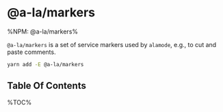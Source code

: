 # @a-la/markers

%NPM: @a-la/markers%

`@a-la/markers` is a set of service markers used by `alamode`, e.g., to cut and paste comments.

```sh
yarn add -E @a-la/markers
```

## Table Of Contents

%TOC%

